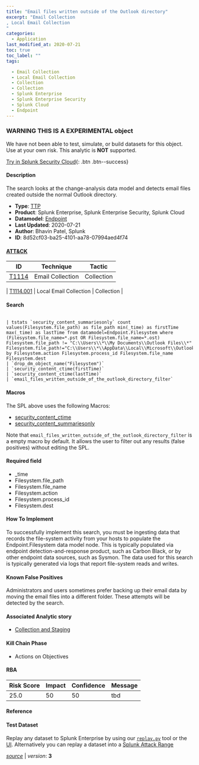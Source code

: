 ```yaml
---
title: "Email files written outside of the Outlook directory"
excerpt: "Email Collection
, Local Email Collection
"
categories:
  - Application
last_modified_at: 2020-07-21
toc: true
toc_label: ""
tags:

  - Email Collection
  - Local Email Collection
  - Collection
  - Collection
  - Splunk Enterprise
  - Splunk Enterprise Security
  - Splunk Cloud
  - Endpoint
---
```


###  WARNING THIS IS A EXPERIMENTAL object
We have not been able to test, simulate, or build datasets for this object. Use at your own risk. This analytic is **NOT** supported.


[Try in Splunk Security Cloud](https://www.splunk.com/en_us/cyber-security.html){: .btn .btn--success}

#### Description

The search looks at the change-analysis data model and detects email files created outside the normal Outlook directory.

- **Type**: [TTP](https://github.com/splunk/security_content/wiki/object-Analytic-Types)
- **Product**: Splunk Enterprise, Splunk Enterprise Security, Splunk Cloud
- **Datamodel**: [Endpoint](https://docs.splunk.com/Documentation/CIM/latest/User/Endpoint)
- **Last Updated**: 2020-07-21
- **Author**: Bhavin Patel, Splunk
- **ID**: 8d52cf03-ba25-4101-aa78-07994aed4f74


#### [ATT&CK](https://attack.mitre.org/)

| ID             | Technique        |  Tactic             |
| -------------- | ---------------- |-------------------- |
| [T1114](https://attack.mitre.org/techniques/T1114/) | Email Collection | Collection |

| [T1114.001](https://attack.mitre.org/techniques/T1114/001/) | Local Email Collection | Collection |

#### Search

```

| tstats `security_content_summariesonly` count values(Filesystem.file_path) as file_path min(_time) as firstTime max(_time) as lastTime from datamodel=Endpoint.Filesystem where (Filesystem.file_name=*.pst OR Filesystem.file_name=*.ost) Filesystem.file_path != "C:\\Users\\*\\My Documents\\Outlook Files\\*"  Filesystem.file_path!="C:\\Users\\*\\AppData\\Local\\Microsoft\\Outlook*" by Filesystem.action Filesystem.process_id Filesystem.file_name Filesystem.dest 
| `drop_dm_object_name("Filesystem")` 
| `security_content_ctime(firstTime)` 
| `security_content_ctime(lastTime)`
| `email_files_written_outside_of_the_outlook_directory_filter` 
```

#### Macros
The SPL above uses the following Macros:
* [security_content_ctime](https://github.com/splunk/security_content/blob/develop/macros/security_content_ctime.yml)
* [security_content_summariesonly](https://github.com/splunk/security_content/blob/develop/macros/security_content_summariesonly.yml)

Note that `email_files_written_outside_of_the_outlook_directory_filter` is a empty macro by default. It allows the user to filter out any results (false positives) without editing the SPL.

#### Required field
* _time
* Filesystem.file_path
* Filesystem.file_name
* Filesystem.action
* Filesystem.process_id
* Filesystem.dest


#### How To Implement
To successfully implement this search, you must be ingesting data that records the file-system activity from your hosts to populate the Endpoint.Filesystem data model node. This is typically populated via endpoint detection-and-response product, such as Carbon Black, or by other endpoint data sources, such as Sysmon. The data used for this search is typically generated via logs that report file-system reads and writes.

#### Known False Positives
Administrators and users sometimes prefer backing up their email data by moving the email files into a different folder. These attempts will be detected by the search.

#### Associated Analytic story
* [Collection and Staging](/stories/collection_and_staging)


#### Kill Chain Phase
* Actions on Objectives



#### RBA

| Risk Score  | Impact      | Confidence   | Message      |
| ----------- | ----------- |--------------|--------------|
| 25.0 | 50 | 50 | tbd |




#### Reference


#### Test Dataset
Replay any dataset to Splunk Enterprise by using our [`replay.py`](https://github.com/splunk/attack_data#using-replaypy) tool or the [UI](https://github.com/splunk/attack_data#using-ui).
Alternatively you can replay a dataset into a [Splunk Attack Range](https://github.com/splunk/attack_range#replay-dumps-into-attack-range-splunk-server)



[*source*](https://github.com/splunk/security_content/tree/develop/detections/experimental/application/email_files_written_outside_of_the_outlook_directory.yml) \| *version*: **3**
